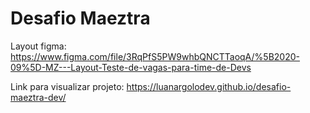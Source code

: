 # Desafio Maeztra

Layout figma: https://www.figma.com/file/3RqPfS5PW9whbQNCTTaoqA/%5B2020-09%5D-MZ---Layout-Teste-de-vagas-para-time-de-Devs

Link para visualizar projeto: https://luanargolodev.github.io/desafio-maeztra-dev/
